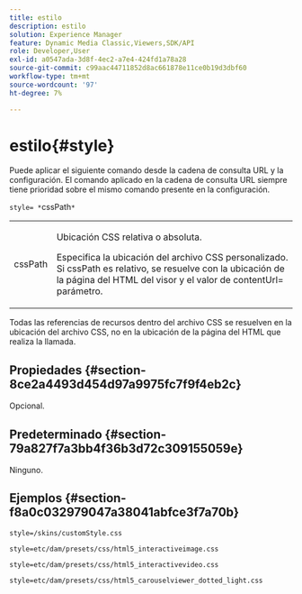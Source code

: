 ```yaml
---
title: estilo
description: estilo
solution: Experience Manager
feature: Dynamic Media Classic,Viewers,SDK/API
role: Developer,User
exl-id: a0547ada-3d8f-4ec2-a7e4-424fd1a78a28
source-git-commit: c99aac44711852d8ac661878e11ce0b19d3dbf60
workflow-type: tm+mt
source-wordcount: '97'
ht-degree: 7%

---
```


# estilo{#style}

Puede aplicar el siguiente comando desde la cadena de consulta URL y la configuración. El comando aplicado en la cadena de consulta URL siempre tiene prioridad sobre el mismo comando presente en la configuración.

`style= *`cssPath`*`

<table id="table_F800F787CF0342749B934DAEB600C0EB"> 
 <tbody> 
  <tr> 
   <td colname="col1"> <p> <span class="codeph"> <span class="varname"> cssPath</span> </span> </p> </td> 
   <td colname="col2"> <p> Ubicación CSS relativa o absoluta. </p> <p>Especifica la ubicación del archivo CSS personalizado. Si <span class="codeph"><span class="varname"> cssPath</span></span> es relativo, se resuelve con la ubicación de la página del HTML del visor y el valor de <span class="codeph"> contentUrl=</span> parámetro. </p> </td> 
  </tr> 
 </tbody> 
</table>

Todas las referencias de recursos dentro del archivo CSS se resuelven en la ubicación del archivo CSS, no en la ubicación de la página del HTML que realiza la llamada.

## Propiedades {#section-8ce2a4493d454d97a9975fc7f9f4eb2c}

Opcional.

## Predeterminado {#section-79a827f7a3bb4f36b3d72c309155059e}

Ninguno.

## Ejemplos {#section-f8a0c032979047a38041abfce3f7a70b}

`style=/skins/customStyle.css`

`style=etc/dam/presets/css/html5_interactiveimage.css`

`style=etc/dam/presets/css/html5_interactivevideo.css`

`style=etc/dam/presets/css/html5_carouselviewer_dotted_light.css`
